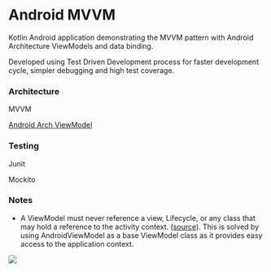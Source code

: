 # Android MVVM

Kotlin Android application demonstrating the MVVM pattern with Android Architecture ViewModels and data binding. 

Developed using Test Driven Development process for faster development cycle, simpler debugging and high test coverage.

### Architecture
MVVM
 
[Android Arch ViewModel](https://developer.android.com/topic/libraries/architecture/viewmodel)

### Testing
Junit

Mockito

### Notes
- A ViewModel must never reference a view, Lifecycle, or any class that may hold a reference to the activity context. ([source]([https://developer.android.com/topic/libraries/architecture/viewmodel]())). This is solved by using AndroidViewModel as a base ViewModel class as it provides easy access to the application context.


![](https://i.imgur.com/UOhgdNa.png)

